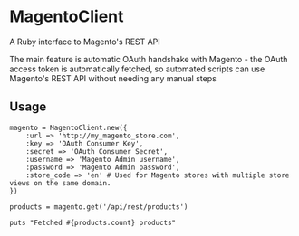 # MagentoClient

A Ruby interface to Magento's REST API

The main feature is automatic OAuth handshake with Magento - the OAuth access token is automatically fetched, so automated scripts can use Magento's REST API without needing any manual steps

## Usage

```
magento = MagentoClient.new({
	:url => 'http://my_magento_store.com',
	:key => 'OAuth Consumer Key',
	:secret => 'OAuth Consumer Secret',
	:username => 'Magento Admin username',
	:password => 'Magento Admin password',
	:store_code => 'en' # Used for Magento stores with multiple store views on the same domain.
})

products = magento.get('/api/rest/products')

puts "Fetched #{products.count} products"
```

